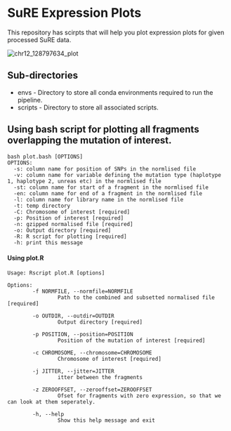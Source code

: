 # SuRE Expression Plots
This repository has scirpts that will help you plot expression plots for given processed SuRE data.

![chr12_128797634_plot](https://user-images.githubusercontent.com/53393505/220905951-da3884bf-e9f8-4090-a2a3-529b590948dd.png)

## Sub-directories
* envs - Directory to store all conda environments required to run the pipeline. 
* scripts - Directory to store all associated scripts.

## Using bash script for plotting all fragments overlapping the mutation of interest.
```
bash plot.bash [OPTIONS]
OPTIONS:
  -s: column name for position of SNPs in the normlised file
  -v: column name for variable defining the mutation type (haplotype 1, haplotype 2, unreas etc) in the normlised file
  -st: column name for start of a fragment in the normlised file
  -en: column name for end of a fragment in the normlised file
  -l: column name for library name in the normlised file
  -t: temp directory
  -C: Chromosome of interest [required]
  -p: Position of interest [required]
  -n: gzipped normalised file [required]
  -o: Output directory [required]
  -R: R script for plotting [required]
  -h: print this message
```
#### Using plot.R
```
Usage: Rscript plot.R [options]

Options:
        -f NORMFILE, --normfile=NORMFILE
                Path to the combined and subsetted normalised file [required]

        -o OUTDIR, --outdir=OUTDIR
                Output directory [required]

        -p POSITION, --position=POSITION
                Position of the mutation of interest [required]

        -c CHROMOSOME, --chromosome=CHROMOSOME
                Chromosome of interest [required]

        -j JITTER, --jitter=JITTER
                itter between the fragments

        -z ZEROOFFSET, --zerooffset=ZEROOFFSET
                Ofset for fragments with zero expression, so that we can look at them seperately.

        -h, --help
                Show this help message and exit

```
